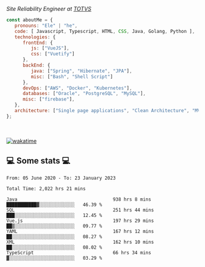 <p><em>Site Reliability Engineer at <a href="https://www.totvs.com/">TOTVS</a></br>
</em></p>


```javascript
const aboutMe = {
   pronouns: "Ele" | "he",
   code: [ Javascript, Typescript, HTML, CSS, Java, Golang, Python ],
   technologies: {
      frontEnd: {
         js: ["VueJS"],
         css: ["Vuetify"]
      },
      backEnd: {
         java: ["Spring", "Hibernate", "JPA"],
         misc: ["Bash", "Shell Script"]
      },
      devOps: ["AWS", "Docker", "Kubernetes"],
      databases: ["Oracle", "PostgreSQL", "MySQL"],
      misc: ["firebase"],
   },
   architecture: ["Single page applications", "Clean Architecture", "MVC", "Microservices"],
};
```
</br></br>
[![wakatime](https://wakatime.com/badge/user/a3a8ed06-d304-4d6b-bc86-4adc418cdea7.svg)](https://wakatime.com/@a3a8ed06-d304-4d6b-bc86-4adc418cdea7)
<h2>💻 Some stats 💻</h2>

<!--START_SECTION:waka-->

```text
From: 05 June 2020 - To: 23 January 2023

Total Time: 2,022 hrs 21 mins

Java                                   938 hrs 8 mins  ███████████▓░░░░░░░░░░░░░   46.39 %
SQL                                    251 hrs 44 mins ███░░░░░░░░░░░░░░░░░░░░░░   12.45 %
Vue.js                                 197 hrs 29 mins ██▒░░░░░░░░░░░░░░░░░░░░░░   09.77 %
YAML                                   167 hrs 12 mins ██░░░░░░░░░░░░░░░░░░░░░░░   08.27 %
XML                                    162 hrs 10 mins ██░░░░░░░░░░░░░░░░░░░░░░░   08.02 %
TypeScript                             66 hrs 34 mins  ▓░░░░░░░░░░░░░░░░░░░░░░░░   03.29 %
```

<!--END_SECTION:waka-->
